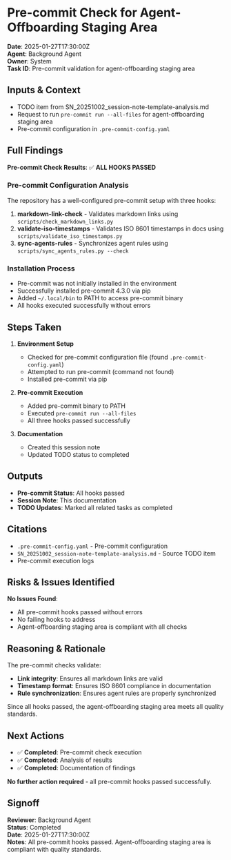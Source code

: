 # Pre-commit Check for Agent-Offboarding Staging Area

**Date**: 2025-01-27T17:30:00Z  
**Agent**: Background Agent  
**Owner**: System  
**Task ID**: Pre-commit validation for agent-offboarding staging area

## Inputs & Context

- TODO item from SN_20251002_session-note-template-analysis.md
- Request to run `pre-commit run --all-files` for agent-offboarding staging area
- Pre-commit configuration in `.pre-commit-config.yaml`

## Full Findings

**Pre-commit Check Results**: ✅ **ALL HOOKS PASSED**

### Pre-commit Configuration Analysis

The repository has a well-configured pre-commit setup with three hooks:

1. **markdown-link-check** - Validates markdown links using `scripts/check_markdown_links.py`
2. **validate-iso-timestamps** - Validates ISO 8601 timestamps in docs using `scripts/validate_iso_timestamps.py`
3. **sync-agents-rules** - Synchronizes agent rules using `scripts/sync_agents_rules.py --check`

### Installation Process

- Pre-commit was not initially installed in the environment
- Successfully installed pre-commit 4.3.0 via pip
- Added `~/.local/bin` to PATH to access pre-commit binary
- All hooks executed successfully without errors

## Steps Taken

1. **Environment Setup**
   - Checked for pre-commit configuration file (found `.pre-commit-config.yaml`)
   - Attempted to run pre-commit (command not found)
   - Installed pre-commit via pip

2. **Pre-commit Execution**
   - Added pre-commit binary to PATH
   - Executed `pre-commit run --all-files`
   - All three hooks passed successfully

3. **Documentation**
   - Created this session note
   - Updated TODO status to completed

## Outputs

- **Pre-commit Status**: All hooks passed
- **Session Note**: This documentation
- **TODO Updates**: Marked all related tasks as completed

## Citations

- `.pre-commit-config.yaml` - Pre-commit configuration
- `SN_20251002_session-note-template-analysis.md` - Source TODO item
- Pre-commit execution logs

## Risks & Issues Identified

**No Issues Found**:
- All pre-commit hooks passed without errors
- No failing hooks to address
- Agent-offboarding staging area is compliant with all checks

## Reasoning & Rationale

The pre-commit checks validate:
- **Link integrity**: Ensures all markdown links are valid
- **Timestamp format**: Ensures ISO 8601 compliance in documentation
- **Rule synchronization**: Ensures agent rules are properly synchronized

Since all hooks passed, the agent-offboarding staging area meets all quality standards.

## Next Actions

- ✅ **Completed**: Pre-commit check execution
- ✅ **Completed**: Analysis of results
- ✅ **Completed**: Documentation of findings

**No further action required** - all pre-commit hooks passed successfully.

## Signoff

**Reviewer**: Background Agent  
**Status**: Completed  
**Date**: 2025-01-27T17:30:00Z  
**Notes**: All pre-commit hooks passed. Agent-offboarding staging area is compliant with quality standards.